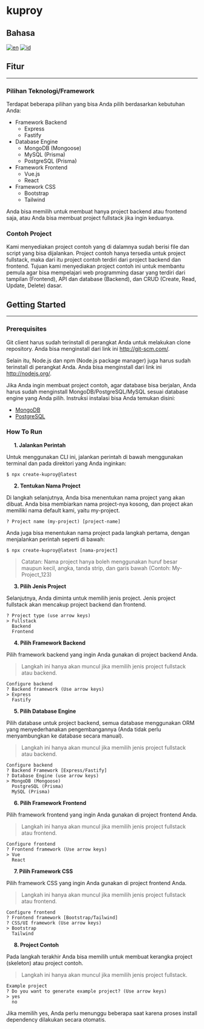 # **kuproy**
## Bahasa
[![en](https://img.shields.io/badge/lang-en-red.svg)](https://github.com/luthfimaajid/create-kuproy/blob/main/README.md)
[![id](https://img.shields.io/badge/lang-id-yellow.svg)](https://github.com/luthfimaajid/create-kuproy/blob/main/README-ID.md)

## **Fitur**
---
### **Pilihan Teknologi/Framework**
Terdapat beberapa pilihan yang bisa Anda pilih berdasarkan kebutuhan Anda:
* Framework Backend
    * Express
    * Fastify
* Database Engine
    * MongoDB (Mongoose)
    * MySQL (Prisma)
    * PostgreSQL (Prisma)
* Framework Frontend
    * Vue.js
    * React
* Framework CSS
    * Bootstrap
    * Tailwind

Anda bisa memilih untuk membuat hanya project backend atau frontend saja, atau Anda bisa membuat project fullstack jika ingin keduanya.
### **Contoh Project**
Kami menyediakan project contoh yang di dalamnya sudah berisi file dan script yang bisa dijalankan. Project contoh hanya tersedia untuk project fullstack, maka dari itu project contoh terdiri dari project backend dan frontend. Tujuan kami menyediakan project contoh ini untuk membantu pemula agar bisa mempelajari web programming dasar yang terdiri dari tampilan (Frontend), API dan database (Backend), dan CRUD (Create, Read, Update, Delete) dasar.

## Getting Started
---
### **Prerequisites**
Git client harus sudah terinstall di perangkat Anda untuk melakukan clone repository. Anda bisa menginstall dari link ini http://git-scm.com/.

Selain itu, Node.js dan npm (Node.js package manager) juga harus sudah terinstall di perangkat Anda. Anda bisa menginstall dari link ini http://nodejs.org/.

Jika Anda ingin membuat project contoh, agar database bisa berjalan, Anda harus sudah menginstall MongoDB/PostgreSQL/MySQL sesuai database engine yang Anda pilih. Instruksi instalasi bisa Anda temukan disini:
* [MongoDB](https://docs.mongodb.com/manual/installation/)
* [PostgreSQL](https://www.postgresql.org/download/)

### **How To Run**
**&nbsp;&nbsp;&nbsp;&nbsp;&nbsp;&nbsp;1. Jalankan Perintah**

Untuk menggunakan CLI ini, jalankan perintah di bawah menggunakan terminal dan pada direktori yang Anda inginkan:
```
$ npx create-kuproy@latest
```
**&nbsp;&nbsp;&nbsp;&nbsp;&nbsp;&nbsp;2. Tentukan Nama Project**

Di langkah selanjutnya, Anda bisa menentukan nama project yang akan dibuat. Anda bisa membiarkan nama project-nya kosong, dan project akan memiliki nama default kami, yaitu my-project.
```
? Project name (my-project) [project-name]
```
Anda juga bisa menentukan nama project pada langkah pertama, dengan menjalankan perintah seperti di bawah:
```
$ npx create-kuproy@latest [nama-project]
```
> Catatan: Nama project hanya boleh menggunakan huruf besar maupun kecil, angka, tanda strip, dan garis bawah (Contoh: My-Project_123)

**&nbsp;&nbsp;&nbsp;&nbsp;&nbsp;&nbsp;3. Pilih Jenis Project**

Selanjutnya, Anda diminta untuk memilih jenis project. Jenis project fullstack akan mencakup project backend dan frontend.
```
? Project type (use arrow keys)
> Fullstack
  Backend
  Frontend
```
**&nbsp;&nbsp;&nbsp;&nbsp;&nbsp;&nbsp;4. Pilih Framework Backend**

Pilih framework backend yang ingin Anda gunakan di project backend Anda.
> Langkah ini hanya akan muncul jika memilih jenis project fullstack atau backend.
```
Configure backend
? Backend framework (Use arrow keys)
> Express
  Fastify
```

**&nbsp;&nbsp;&nbsp;&nbsp;&nbsp;&nbsp;5. Pilih Database Engine**

Pilih database untuk project backend, semua database menggunakan ORM yang menyederhanakan pengembangannya (Anda tidak perlu menyambungkan ke database secara manual).
> Langkah ini hanya akan muncul jika memilih jenis project fullstack atau backend.
```
Configure backend
? Backend Framework [Express/Fastify]
? Database Engine (use arrow keys)
> MongoDB (Mongoose)
  PostgreSQL (Prisma)
  MySQL (Prisma)
```
**&nbsp;&nbsp;&nbsp;&nbsp;&nbsp;&nbsp;6. Pilih Framework Frontend**

Pilih framework frontend yang ingin Anda gunakan di project frontend Anda.
> Langkah ini hanya akan muncul jika memilih jenis project fullstack atau frontend.
```
Configure frontend
? Frontend framework (Use arrow keys)
> Vue
  React
```
**&nbsp;&nbsp;&nbsp;&nbsp;&nbsp;&nbsp;7. Pilih Framework CSS**

Pilih framework CSS yang ingin Anda gunakan di project frontend Anda.
> Langkah ini hanya akan muncul jika memilih jenis project fullstack atau frontend.
```
Configure frontend
? Frontend framework [Bootstrap/Tailwind]
? CSS/UI framework (Use arrow keys)
> Bootstrap
  Tailwind
```

**&nbsp;&nbsp;&nbsp;&nbsp;&nbsp;&nbsp;8. Project Contoh**

Pada langkah terakhir Anda bisa memilih untuk membuat kerangka project (skeleton) atau project contoh.
> Langkah ini hanya akan muncul jika memilih jenis project fullstack.
```
Example project 
? Do you want to generate example project? (Use arrow keys)
> yes
  no
```
Jika memilih yes, Anda perlu menunggu beberapa saat karena proses install dependency dilakukan secara otomatis.



